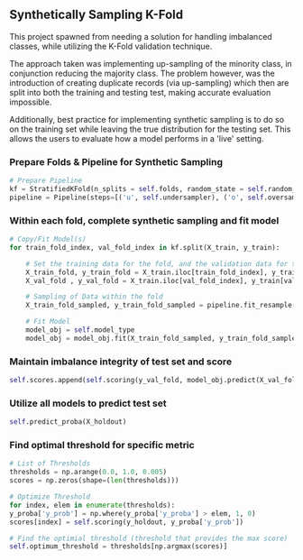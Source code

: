 ## Synthetically Sampling K-Fold
This project spawned from needing a solution for handling imbalanced classes, while utilizing the K-Fold validation technique. 

The approach taken was implementing up-sampling of the minority class, in conjunction reducing the majority class. The problem however, was the introduction of creating duplicate records (via up-sampling) which then are split into both the training and testing test, making accurate evaluation impossible. 

Additionally, best practice for implementing synthetic sampling is to do so on the training set while leaving the true distribution for the testing set. This allows the users to evaluate how a model performs in a 'live' setting.

### Prepare Folds & Pipeline for Synthetic Sampling
```python
# Prepare Pipeline
kf = StratifiedKFold(n_splits = self.folds, random_state = self.random_state, shuffle = self.shuffle)
pipeline = Pipeline(steps=[('u', self.undersampler), ('o', self.oversampler)])
```
### Within each fold, complete synthetic sampling and fit model

```python
# Copy/Fit Model(s)
for train_fold_index, val_fold_index in kf.split(X_train, y_train):

	# Set the training data for the fold, and the validation data for the fold
	X_train_fold, y_train_fold = X_train.iloc[train_fold_index], y_train[train_fold_index]
	X_val_fold , y_val_fold = X_train.iloc[val_fold_index], y_train[val_fold_index]

	# Sampling of Data within the fold
	X_train_fold_sampled, y_train_fold_sampled = pipeline.fit_resample(X_train_fold, y_train_fold)

	# Fit Model
	model_obj = self.model_type
	model_obj = model_obj.fit(X_train_fold_sampled, y_train_fold_sampled)
```


### Maintain imbalance integrity of test set and score
```python
self.scores.append(self.scoring(y_val_fold, model_obj.predict(X_val_fold)))
```

### Utilize all models to predict test set
```python
self.predict_proba(X_holdout)
```

### Find optimal threshold for specific metric
```python
# List of Thresholds
thresholds = np.arange(0.0, 1.0, 0.005)
scores = np.zeros(shape=(len(thresholds)))

# Optimize Threshold
for index, elem in enumerate(thresholds):
y_proba['y_prob'] = np.where(y_proba['y_proba'] > elem, 1, 0)
scores[index] = self.scoring(y_holdout, y_proba['y_prob'])

# Find the optimial threshold (threshold that provides the max score)
self.optimum_threshold = thresholds[np.argmax(scores)]
```

